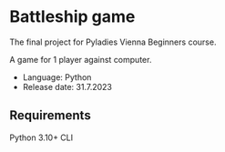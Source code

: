 # Battleship game

The final project for Pyladies Vienna Beginners course. 

A game for 1 player against computer. 

- Language: Python
- Release date: 31.7.2023

## Requirements

Python 3.10+
CLI
